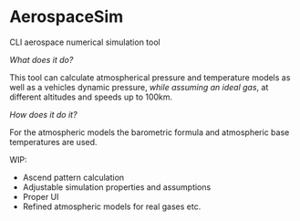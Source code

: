 # AerospaceSim
CLI aerospace numerical simulation tool

_What does it do?_

This tool can calculate atmospherical pressure and temperature models
as well as a vehicles dynamic pressure, _while assuming an ideal gas_,
at different altitudes and speeds up to 100km.

_How does it do it?_

For the atmospheric models the barometric formula and atmospheric base temperatures are used.

WIP:
- Ascend pattern calculation
- Adjustable simulation properties and assumptions
- Proper UI
- Refined atmospheric models for real gases etc.
